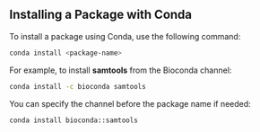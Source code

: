 ## Installing a Package with Conda

To install a package using Conda, use the following command:

```bash
conda install <package-name>
```

For example, to install **samtools** from the Bioconda channel:

```bash
conda install -c bioconda samtools
```

You can specify the channel before the package name if needed:

```bash
conda install bioconda::samtools
```

